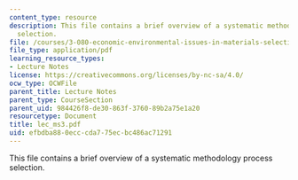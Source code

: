 ```yaml
---
content_type: resource
description: This file contains a brief overview of a systematic methodology process
  selection.
file: /courses/3-080-economic-environmental-issues-in-materials-selection-fall-2005/efbdba880ecccda775ecbc486ac71291_lec_ms3.pdf
file_type: application/pdf
learning_resource_types:
- Lecture Notes
license: https://creativecommons.org/licenses/by-nc-sa/4.0/
ocw_type: OCWFile
parent_title: Lecture Notes
parent_type: CourseSection
parent_uid: 984426f8-de30-863f-3760-89b2a75e1a20
resourcetype: Document
title: lec_ms3.pdf
uid: efbdba88-0ecc-cda7-75ec-bc486ac71291
---
```

This file contains a brief overview of a systematic methodology process selection.
